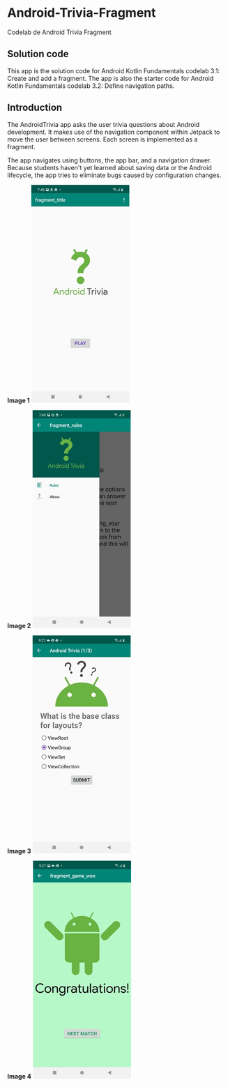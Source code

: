 # Android-Trivia-Fragment
Codelab de Android Trivia Fragment

**Solution code**
------------

This app is the solution code for Android Kotlin Fundamentals codelab 3.1:
Create and add a fragment. The app is also the starter code for Android Kotlin
Fundamentals codelab 3.2: Define navigation paths.

**Introduction**
------------

The AndroidTrivia app asks the user trivia questions about Android development.
It makes use of the navigation component within Jetpack to move the user between
screens. Each screen is implemented as a fragment.

The app navigates using buttons, the app bar, and a navigation drawer. Because
students haven't yet learned about saving data or the Android lifecycle, the app
tries to eliminate bugs caused by configuration changes.

 **Image 1**
 ![alt tag](https://github.com/juancr5/Android-Trivia-Fragment/blob/main/images/01%20Android%20Trivia.jpg)<br/>
 
 **Image 2**
 ![alt tag](https://github.com/juancr5/Android-Trivia-Fragment/blob/main/images/02%20Android%20Trivia.jpg)<br/>
 
 **Image 3**
 ![alt tag](https://github.com/juancr5/Android-Trivia-Fragment/blob/main/images/03%20Android%20Trivia.jpg)<br/>
 
 **Image 4**
 ![alt tag](https://github.com/juancr5/Android-Trivia-Fragment/blob/main/images/04%20Android%20Trivia.jpg)<br/>
